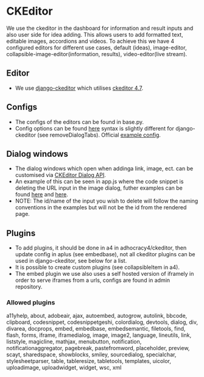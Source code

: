 # CKEditor

We use the ckeditor in the dashboard for information and result inputs and also user side for idea adding. This allows users to add formatted text, editable images, accordions and videos. To achieve this we have 4 configured editors for different use cases, default (ideas), image-editor, collapsible-image-editor(information, results), video-editor(live stream).

## Editor
-   We use [django-ckeditor](https://pypi.org/project/django-ckeditor/) which utilises [ckeditor 4.7](https://ckeditor.com/docs/ckeditor4/latest/index.html).

## Configs
-   The configs of the editors can be found in base.py.
-   Config options can be found [here](https://ckeditor.com/docs/ckeditor4/latest/api/CKEDITOR_config.html) syntax is slightly different for django-ckeditor (see removeDialogTabs). Official [example config](https://github.com/django-ckeditor/django-ckeditor#example-ckeditor-configuration).

## Dialog windows
-   The dialog windows which open when addinga  link, image, ect. can be customised via [CKEditor Dialog API](https://ckeditor.com/docs/ckeditor4/latest/api/CKEDITOR_dialog.html).
-   An example of this can be seen in app.js where the code snippet is deleting the URL input in the image dialog, futher examples can be found [here](https://docs.cksource.com/CKEditor_3.x/Howto/Editing_Dialog_Windows) and [here](https://ckeditor.com/old/forums/Support/How-remove-Element-particular-Tab#comment-62739).
-   NOTE: The id/name of the input you wish to delete will follow the naming conventions in the examples but will not be the id from the rendered page.

## Plugins
-   To add plugins, it should be done in a4 in adhocracy4/ckeditor, then update config in aplus (see embedbase), not all ckeditor plugins can be used in django-ckeditor, see below for a list.
-   It is possible to create custom plugins (see collapsibleItem in a4).
-   The embed plugin we use also uses a self hosted version of iframely in order to serve iframes from a urls, configs are found in admin repository.

### Allowed plugins

a11yhelp, about, adobeair, ajax, autoembed, autogrow, autolink, bbcode, clipboard, codesnippet,
codesnippetgeshi, colordialog, devtools, dialog, div, divarea, docprops, embed, embedbase,
embedsemantic, filetools, find, flash, forms, iframe, iframedialog, image, image2, language,
lineutils, link, liststyle, magicline, mathjax, menubutton, notification, notificationaggregator,
pagebreak, pastefromword, placeholder, preview, scayt, sharedspace, showblocks, smiley,
sourcedialog, specialchar, stylesheetparser, table, tableresize, tabletools, templates, uicolor,
uploadimage, uploadwidget, widget, wsc, xml
